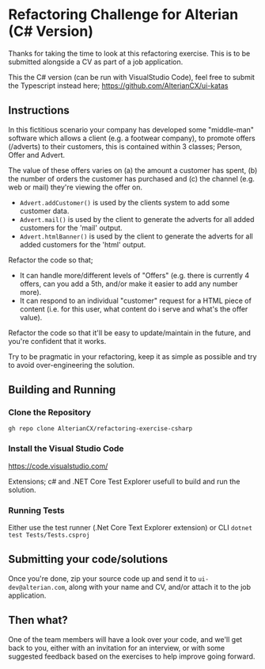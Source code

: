 # Refactoring Challenge for Alterian (C# Version)

Thanks for taking the time to look at this refactoring exercise. This is to be submitted alongside a CV as part of a job application.

This the C# version (can be run with VisualStudio Code), feel free to submit the Typescript instead here; https://github.com/AlterianCX/ui-katas

## Instructions

In this fictitious scenario your company has developed some "middle-man" software which allows a client (e.g. a footwear company), to promote offers (/adverts) to their customers, this is contained within 3 classes; Person, Offer and Advert.

The value of these offers varies on (a) the amount a customer has spent, (b) the number of orders the customer has purchased and (c) the channel (e.g. web or mail) they're viewing the offer on.

- `Advert.addCustomer()` is used by the clients system to add some customer data.
- `Advert.mail()` is used by the client to generate the adverts for all added customers for the 'mail' output.
- `Advert.htmlBanner()` is used by the client to generate the adverts for all added customers for the 'html' output.

Refactor the code so that;
- It can handle more/different levels of "Offers" (e.g. there is currently 4 offers, can you add a 5th, and/or make it easier to add any number more).
- It can respond to an individual "customer" request for a HTML piece of content (i.e. for this user, what content do i serve and what's the offer value). 

Refactor the code so that it'll be easy to update/maintain in the future, and you're confident that it works.

Try to be pragmatic in your refactoring, keep it as simple as possible and try to avoid over-engineering the solution.

## Building and Running

### Clone the Repository
``
gh repo clone AlterianCX/refactoring-exercise-csharp
``
### Install the Visual Studio Code

https://code.visualstudio.com/

Extensions; c# and .NET Core Test Explorer usefull to build and run the solution.

### Running Tests
Either use the test runner (.Net Core Text Explorer extension) or CLI
``
dotnet test Tests/Tests.csproj
``

## Submitting your code/solutions
Once you're done, zip your source code up and send it to `ui-dev@alterian.com`, along with your name and CV, and/or attach it to the job application.

## Then what?
One of the team members will have a look over your code, and we'll get back to you, either with an invitation for an interview, or with some suggested feedback based on the exercises to help improve going forward.
